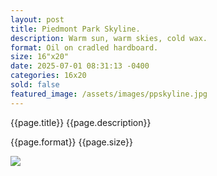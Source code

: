 ```yaml
---
layout: post
title: Piedmont Park Skyline.
description: Warm sun, warm skies, cold wax.
format: Oil on cradled hardboard.
size: 16"x20"
date: 2025-07-01 08:31:13 -0400
categories: 16x20
sold: false
featured_image: /assets/images/ppskyline.jpg
---
```


{{page.title}} {{page.description}}

{{page.format}} {{page.size}}

<div class="frame-gold frame-gold--mat">
<img class="postimage" src="{{page.featured_image}}">
</div>
